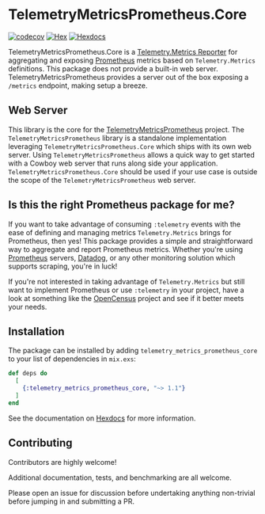 # TelemetryMetricsPrometheus.Core

[![codecov](https://codecov.io/gh/beam-telemetry/telemetry_metrics_prometheus_core/branch/master/graph/badge.svg?token=ZukGAUDLwH)](https://codecov.io/gh/beam-telemetry/telemetry_metrics_prometheus_core) [![Hex](https://img.shields.io/hexpm/v/telemetry_metrics_prometheus_core.svg)](https://hex.pm/packages/telemetry_metrics_prometheus_core) [![Hexdocs](https://img.shields.io/badge/hex-docs-blue.svg?style=flat)](https://hexdocs.pm/telemetry_metrics_prometheus_core/)

TelemetryMetricsPrometheus.Core is a [Telemetry.Metrics Reporter](https://hexdocs.pm/telemetry_metrics/overview.html#reporters) for aggregating and exposing [Prometheus](https://prometheus.io) metrics based on `Telemetry.Metrics` definitions. This package does not provide a built-in web server. TelemetryMetricsPrometheus provides a server out of the box exposing a `/metrics` endpoint, making setup a breeze.

## Web Server

 This library is the core for the [TelemetryMetricsPrometheus](https://github.com/beam-telemetry/telemetry_metrics_prometheus) project. The `TelemetryMetricsPrometheus` library is a standalone implementation leveraging `TelemetryMetricsPrometheus.Core` which ships with its own web server. Using `TelemetryMetricsPrometheus` allows a quick way to get started with a Cowboy web server that runs along side your application. `TelemetryMetricsPrometheus.Core` should be used if your use case is outside the scope of the `TelemetryMetricsPrometheus` web server.

## Is this the right Prometheus package for me?

If you want to take advantage of consuming `:telemetry` events with the ease of 
defining and managing metrics `Telemetry.Metrics` brings for Prometheus, then yes! 
This package provides a simple and straightforward way to aggregate and report 
Prometheus metrics. Whether you're using [Prometheus](https://prometheus.io/docs/prometheus/latest/getting_started/) servers, [Datadog](https://docs.datadoghq.com/integrations/prometheus/), 
or any other monitoring solution which supports scraping, you're in luck!

If you're not interested in taking advantage of `Telemetry.Metrics` but still 
want to implement Prometheus or use `:telemetry` in your project, have a look at 
something like the [OpenCensus](https://github.com/opencensus-beam) project and 
see if it better meets your needs.

## Installation

The package can be installed by adding `telemetry_metrics_prometheus_core` to your 
list of dependencies in `mix.exs`:

```elixir
def deps do
  [
    {:telemetry_metrics_prometheus_core, "~> 1.1"}
  ]
end
```

See the documentation on [Hexdocs](https://hexdocs.pm/telemetry_metrics_prometheus_core) for more information.


## Contributing

Contributors are highly welcome! 

Additional documentation, tests, and benchmarking are all welcome. 

Please open an issue for discussion before undertaking anything non-trivial before
jumping in and submitting a PR.

